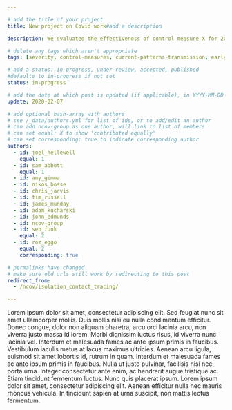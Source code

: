 ```yaml
---

# add the title of your project
title: New project on Covid work#add a description

description: We evaluated the effectiveness of control measure X for 2019-nCoV infection

# delete any tags which aren't appropriate
tags: [severity, control-measures, current-patterns-transmission, early-outbreak-dynamics]

# add a status: in-progress, under-review, accepted, published
#defaults to in-progress if not set
status: in-progress

# add the date at which post is updated (if applicable), in YYYY-MM-DD
update: 2020-02-07

# add optional hash-array with authors
# see /_data/authors.yml for list of ids, or to add/edit an author
# can add ncov-group as one author, will link to list of members
# can set equal: X to show 'contributed equally'
# can set corresponding: true to indicate corresponding author
authors:
  - id: joel_hellewell
    equal: 1
  - id: sam_abbott
    equal: 1
  - id: amy_gimma
  - id: nikos_bosse
  - id: chris_jarvis
  - id: tim_russell
  - id: james_munday
  - id: adam_kucharski
  - id: john_edmunds
  - id: ncov-group
  - id: seb_funk
    equal: 2
  - id: roz_eggo
    equal: 2
    corresponding: true

# permalinks have changed
# make sure old urls still work by redirecting to this post
redirect_from:
  - /ncov/isolation_contact_tracing/

---
```


Lorem ipsum dolor sit amet, consectetur adipiscing elit. Sed feugiat nunc sit amet ullamcorper mollis. Duis mollis nisi eu nulla condimentum efficitur. Donec congue, dolor non aliquam pharetra, arcu orci lacinia arcu, non viverra justo massa id lorem. Morbi dignissim luctus risus, id viverra nunc lacinia vel. Interdum et malesuada fames ac ante ipsum primis in faucibus. Vestibulum iaculis metus at lacus maximus ultricies. Aenean arcu ligula, euismod sit amet lobortis id, rutrum in quam. Interdum et malesuada fames ac ante ipsum primis in faucibus. Nulla ut justo pulvinar, facilisis nisi nec, porta urna. Integer consectetur ante enim, ac hendrerit augue tristique ac. Etiam tincidunt fermentum luctus. Nunc quis placerat ipsum. Lorem ipsum dolor sit amet, consectetur adipiscing elit. Aenean efficitur nulla nec mauris rhoncus vehicula. In tincidunt sapien at urna suscipit, non mattis lectus fermentum.
